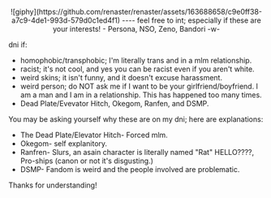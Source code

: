 <p align="center">![giphy](https://github.com/renaster/renaster/assets/163688658/c9e0ff38-a7c9-4de1-993d-579d0c1ed4f1)
----
feel free to int; especially if these are your interests!
- Persona, NSO, Zeno, Bandori -w-

dni if:
- homophobic/transphobic; I'm literally trans and in a mlm relationship.
- racist; it's not cool, and yes you can be racist even if you aren't white.
- weird skins; it isn't funny, and it doesn't excuse harassment.
- weird person; do NOT ask me if I want to be your girlfriend/boyfriend. I am a man and I am in a relationship. This has happened too many times.
- Dead Plate/Evevator Hitch, Okegom, Ranfen, and DSMP.

You may be asking yourself why these are on my dni; here are explanations:
- The Dead Plate/Elevator Hitch- Forced mlm.
- Okegom- self explanitory.
- Ranfren- Slurs, an asain character is literally named "Rat" HELLO????, Pro-ships (canon or not it's disgusting.)
- DSMP- Fandom is weird and the people involved are problematic.

Thanks for understanding!
